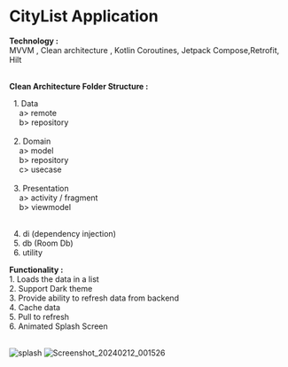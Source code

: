 # CityList Application

 
 <b>Technology : </b><br/> MVVM , Clean architecture , Kotlin Coroutines, Jetpack Compose,Retrofit, Hilt <br/><br/>

<b> Clean Architecture Folder Structure : </b><br/>

   &nbsp; 1. Data <br/>
        &ensp;&ensp; a> remote <br/>
        &ensp;&ensp; b> repository <br/><br/>
   &nbsp; 2. Domain  <br/>
        &ensp;&ensp; a> model <br/>
        &ensp;&ensp; b> repository <br/>
        &ensp;&ensp; c> usecase <br/><br/>
   &nbsp; 3. Presentation <br/>
       &ensp;&ensp; a> activity / fragment <br/>
       &ensp;&ensp; b> viewmodel <br/><br/>

   &nbsp; 4. di (dependency injection)<br/>
   &nbsp; 5. db (Room Db)<br/>
   &nbsp; 6. utility<br/>   

 <b>Functionality :</b> <br/>
               1. Loads the data in a list <br/>
               2. Support Dark theme <br/>
               3. Provide ability to refresh data from backend <br/>
               4. Cache data <br/>
               5. Pull to refresh <br/>
               6. Animated Splash Screen <br/> <br/>
               
 ![splash](https://github.com/soumen321/citylist_jetpackcompose/assets/2536037/35ca8e1d-8bd1-443a-bf59-9652a19e63e7)
![Screenshot_20240212_001526](https://github.com/soumen321/citylist_jetpackcompose/assets/2536037/34522539-a2c0-4c04-aa13-ab1df9f491a0)

